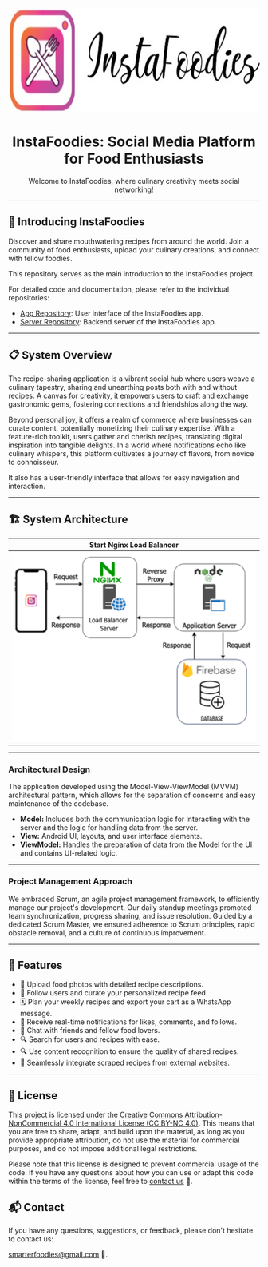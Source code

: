 <div align="center">
  <img src="pics/logo.jpeg" alt="InstaFoodies Logo"  width="1000" height="210"/>
  <h1>InstaFoodies: Social Media Platform for Food Enthusiasts</h1>
  <p>Welcome to InstaFoodies, where culinary creativity meets social networking!</p>
</div>

---

## 🍔 Introducing InstaFoodies

Discover and share mouthwatering recipes from around the world. Join a community of food enthusiasts, upload your culinary creations, and connect with fellow foodies.

This repository serves as the main introduction to the InstaFoodies project.

For detailed code and documentation, please refer to the individual repositories:

- [App Repository](https://github.com/orelz890/InstaFoodies): User interface of the InstaFoodies app.
- [Server Repository](https://github.com/orelz890/InstaFoodies_server): Backend server of the InstaFoodies app.

---

## 📋 System Overview

The recipe-sharing application is a vibrant social hub where users weave a culinary tapestry, sharing and unearthing posts both with and without recipes. A canvas for creativity, it empowers users to craft and exchange gastronomic gems, fostering connections and friendships along the way.

Beyond personal joy, it offers a realm of commerce where businesses can curate content, potentially monetizing their culinary expertise. With a feature-rich toolkit, users gather and cherish recipes, translating digital inspiration into tangible delights. In a world where notifications echo like culinary whispers, this platform cultivates a journey of flavors, from novice to connoisseur.

It also has a user-friendly interface that allows for easy navigation and interaction.

---

## 🏗️ System Architecture

| Start Nginx Load Balancer |
| :---: |
| <img src="pics/system_architecture.png" alt="system_architecture" width="700" /> |

---

### Architectural Design

The application developed using the Model-View-ViewModel (MVVM) architectural pattern, which allows for the separation of concerns and easy maintenance of the codebase.

- **Model:** Includes both the communication logic for interacting with the server and the logic for handling data from the server.
- **View:** Android UI, layouts, and user interface elements.
- **ViewModel:** Handles the preparation of data from the Model for the UI and contains UI-related logic.

---


###  Project Management Approach

We embraced Scrum, an agile project management framework, to efficiently manage our project's development. Our daily standup meetings promoted team synchronization, progress sharing, and issue resolution. Guided by a dedicated Scrum Master, we ensured adherence to Scrum principles, rapid obstacle removal, and a culture of continuous improvement.


---

## 🌟 Features

- 📸 Upload food photos with detailed recipe descriptions.
- 👥 Follow users and curate your personalized recipe feed.
- 🗓️ Plan your weekly recipes and export your cart as a WhatsApp message.
- 🔔 Receive real-time notifications for likes, comments, and follows.
- 💬 Chat with friends and fellow food lovers.
- 🔍 Search for users and recipes with ease.
- 🔍 Use content recognition to ensure the quality of shared recipes.
- 🔗 Seamlessly integrate scraped recipes from external websites.

---


## 📜 License

This project is licensed under the [Creative Commons Attribution-NonCommercial 4.0 International License (CC BY-NC 4.0)](https://creativecommons.org/licenses/by-nc/4.0/). This means that you are free to share, adapt, and build upon the material, as long as you provide appropriate attribution, do not use the material for commercial purposes, and do not impose additional legal restrictions.

Please note that this license is designed to prevent commercial usage of the code. If you have any questions about how you can use or adapt this code within the terms of the license, feel free to [contact us](mailto:your.email@example.com) 📮.

## 📬 Contact

If you have any questions, suggestions, or feedback, please don't hesitate to contact us:

smarterfoodies@gmail.com 📮.
